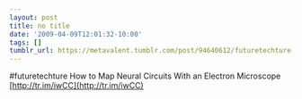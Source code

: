 ```yaml
---
layout: post
title: no title
date: '2009-04-09T12:01:32-10:00'
tags: []
tumblr_url: https://metavalent.tumblr.com/post/94640612/futuretechture-how-to-map-neural-circuits-with-an
---
```

#futuretechture How to Map Neural Circuits With an Electron Microscope [http://tr.im/iwCC](http://tr.im/iwCC)

